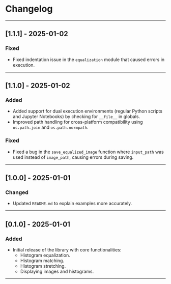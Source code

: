 # Changelog

---

## [1.1.1] - 2025-01-02
### Fixed
- Fixed indentation issue in the `equalization` module that caused errors in execution.

---

## [1.1.0] - 2025-01-02
### Added
- Added support for dual execution environments (regular Python scripts and Jupyter Notebooks) by checking for `__file__` in globals. 
- Improved path handling for cross-platform compatibility using `os.path.join` and `os.path.normpath`.

### Fixed
- Fixed a bug in the `save_equalized_image` function where `input_path` was used instead of `image_path`, causing errors during saving.

---

## [1.0.0] - 2025-01-01
### Changed
- Updated `README.md` to explain examples more accurately.

---

## [0.1.0] - 2025-01-01
### Added
- Initial release of the library with core functionalities:
  - Histogram equalization.
  - Histogram matching.
  - Histogram stretching.
  - Displaying images and histograms.

---